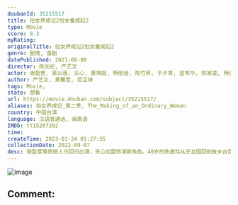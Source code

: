 ```yaml
---
doubanId: 35215517
title: 俗女养成记2俗女養成記2
type: Movie
score: 9.3
myRating: 
originalTitle: 俗女养成记2俗女養成記2
genre: 剧情, 喜剧
datePublished: 2021-08-08
director: 陈长纶, 严艺文
actor: 谢盈萱, 吴以涵, 天心, 夏靖庭, 杨丽音, 陈竹昇, 于子育, 蓝苇华, 陈家逵, 杨铭威, 宋伟恩, 李国毅, 朱宥丞, 阙铭佑, 温升豪, 朱芷莹, 施名帅, 金美满, 林芷薰, 赵自强, 许芳宜, 钟欣凌
author: 严艺文, 黄馨萱, 范芷绮
tags: Movie, 
state: 想看
url: https://movie.douban.com/subject/35215517/
aliases: 俗女养成记_第二季, The_Making_of_an_Ordinary_Woman
country: 中国台湾
language: 汉语普通话, 闽南语
IMDb: tt15207202
time: 
createTime: 2023-01-24 01:27:35
collectionDate: 2022-09-07
desc: 谢盈萱等原班人马回归出演，天心加盟饰演新角色。40岁的陈嘉玲从天龙国回到故乡台南，展开人生下半场。第一件要努力的事就是靠自己的双手，把买下的鬼屋变成家。但一开始就发生一连串意外，摔伤、被蜜蜂叮，还坐轮...
---
```


![image](p2676295767.jpg)

Comment: 
---

